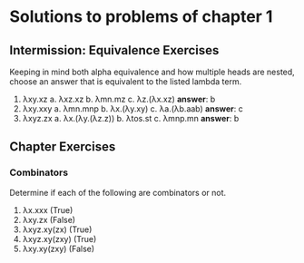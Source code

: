 # Solutions to problems of chapter 1

## Intermission: Equivalence Exercises

Keeping in mind both alpha equivalence and how multiple heads are nested, choose an answer that is equivalent to the listed lambda term.

1. λxy.xz
  a. λxz.xz
  b. λmn.mz
  c. λz.(λx.xz)
**answer**: b
2. λxy.xxy
  a. λmn.mnp
  b. λx.(λy.xy)
  c. λa.(λb.aab)
**answer**: c
3. λxyz.zx
  a. λx.(λy.(λz.z))
  b. λtos.st
  c. λmnp.mn
**answer**: b

## Chapter Exercises

### Combinators
Determine if each of the following are combinators or not.

1. λx.xxx (True)
2. λxy.zx (False)
3. λxyz.xy(zx) (True)
4. λxyz.xy(zxy) (True)
5. λxy.xy(zxy) (False)
